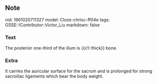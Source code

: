 ## Note
nid: 1661020711327
model: Cloze-chrisc-ff04e
tags: GSSE::!Contributor::Victor_Liu
markdown: false

### Text
The posterior one-third of the ilium is {{c1::thick}} bone.

### Extra
It carries the auricular surface for the sacrum and is prolonged for strong sacroiliac ligaments which bear the body weight.
